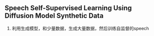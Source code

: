 ## Speech Self-Supervised Learning Using Diffusion Model Synthetic Data
1. 利用生成模型，和少量数据，生成大量数据，然后训练自监督的speech